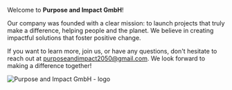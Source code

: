 <p>Welcome to <strong>Purpose and Impact GmbH</strong>! 
  
Our company was founded with a clear mission: to launch projects that truly make a difference, helping people and the planet. We believe in creating impactful solutions that foster positive change. 

If you want to learn more, join us, or have any questions, don't hesitate to reach out at <a href="mailto:purposeandimpact2050@gmail.com">purposeandimpact2050@gmail.com</a>. We look forward to making a difference together!</p>


![Purpose and Impact GmbH - logo](https://github.com/h1054454/Purpose-Impact/assets/34899624/03e918fe-d46c-474b-b5f1-0d8eaee5429e)


